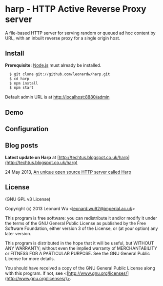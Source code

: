 # harp - HTTP Active Reverse Proxy server

A file-based HTTP server for serving random or queued ad hoc content by URL,
with an inbuilt reverse proxy for a single origin host.


## Install

**Prerequisite:** [Node.js](http://nodejs.org/) must already be installed.

```sh
  $ git clone git://github.com/leonardw/harp.git
  $ cd harp
  $ npm install
  $ npm start
```

Default admin URL is at [http://localhost:8880/admin](http://localhost:8880/admin)

## Demo


## Configuration


## Blog posts
**Latest update on Harp** at [http://techtus.blogspot.co.uk/harp](http://techtus.blogspot.co.uk/harp)

24 May 2013, [An unique open source HTTP server called Harp](http://techtus.blogspot.co.uk/2013/05/a-unique-open-source-http-server-called.html)


## License
(GNU GPL v3 License)

Copyright (c) 2013 Leonard Wu <[leonard.wu92@imperial.ac.uk](mailto:leonard.wu92@imperial.ac.uk)>

This program is free software: you can redistribute it and/or modify
it under the terms of the GNU General Public License as published by
the Free Software Foundation, either version 3 of the License, or
(at your option) any later version.

This program is distributed in the hope that it will be useful,
but WITHOUT ANY WARRANTY; without even the implied warranty of
MERCHANTABILITY or FITNESS FOR A PARTICULAR PURPOSE.  See the
GNU General Public License for more details.

You should have received a copy of the GNU General Public License
along with this program.  If not, see <[http://www.gnu.org/licenses/](http://www.gnu.org/licenses/)>.
